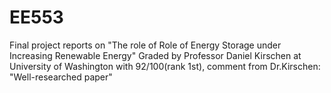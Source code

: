 # EE553
Final project reports on "The role of Role of Energy Storage under Increasing Renewable Energy"
Graded by Professor Daniel Kirschen at University of Washington with 92/100(rank 1st), comment from Dr.Kirschen: "Well-researched paper"
